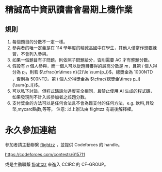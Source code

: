 # 精誠高中資訊讀書會暑期上機作業
## 規則
1. 每個題目的分數不一定一樣。 
2. 參與者的唯一定義是在 114 學年度的精誠高國中在學生，其他人僅當作想要練習，不會列入參與。
3. 如果一個題目有子問題，則依照子問題給分，否則需要 AC 才有整題分數。
4. 假設有 $n$ 個人參與，而一個人可以從題目獲得的最高分數是 $m$，且第 $i$ 個人得分為 $p_i$，則若 $\cfrac{m\times n}{2}\le \sum{p_i}$，總獎金為 1000NTD ，否則為 500NTD。第 $i$ 個人分得獎金為 $\cfrac{總獎金\times p_i}{\sum{p_i}}$。
5. 可以私下討論，但程式碼請勿過度完全相同，且禁止使用 AI 生成的程式碼，如果發現則不計入該參加者之該題分數。
6. 支付獎金的方法可以是任何合法且不會為難支付的任何方法，e.g. 飲料,貝殼幣,mycard點數,等等。 
注意: 以上辦法由 flightzz 有最後解釋權。
# 永久參加連結
參加者請主動聯繫 [flightzz](https://discordapp.com/users/822469759441567766) ，並提供 Codeforces 的 handle。

https://codeforces.com/contests/615711

或是主動聯繫 [flightzz](https://discordapp.com/users/822469759441567766) 來進入 CCIRC 的 CF-GROUP。